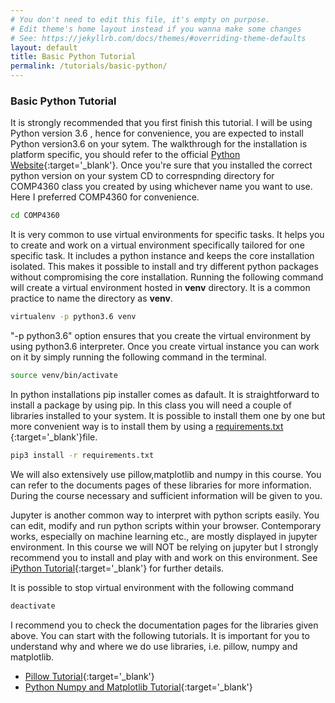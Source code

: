 ```yaml
---
# You don't need to edit this file, it's empty on purpose.
# Edit theme's home layout instead if you wanna make some changes
# See: https://jekyllrb.com/docs/themes/#overriding-theme-defaults
layout: default
title: Basic Python Tutorial
permalink: /tutorials/basic-python/
---
```


### **Basic Python Tutorial**

It is strongly recommended that you first finish this tutorial. I will be using Python version 3.6 , hence for convenience, you are expected to install Python version3.6 on your sytem. The walkthrough for the installation is platform specific, you should refer to the official [Python Website](https://www.python.org){:target='_blank'}. Once you're sure that you installed the correct python version on your system CD to correspnding directory for COMP4360 class you created by using whichever name you want to use. Here I preferred COMP4360 for convenience. 

```sh
cd COMP4360
```

It is very common to use virtual environments for specific tasks. It helps you to create and work on a virtual environment specifically tailored for one specific task. It includes a python instance and keeps the core installation isolated. This makes it possible to install and try different python packages without compromising the core installation. Running the following command will create a virtual environment hosted in **venv** directory. It is a common practice to name the directory as **venv**.

```sh
virtualenv -p python3.6 venv
```

"-p  python3.6" option ensures that you create the virtual environment by using python3.6 interpreter. Once you create virtual instance you can work on it by simply running the following command in the terminal. 

```sh
source venv/bin/activate
```

In python installations pip installer comes as dafault. It is straightforward to install a package by using pip. In this class you will need a couple of libraries installed to your system. It is possible to install them one by one but more convenient way is to install them by using a [requirements.txt ](/homeworks/requirements.txt/){:target='_blank'}file. 

```sh
pip3 install -r requirements.txt
```

We will also extensively use pillow,matplotlib and numpy in this course. You can refer to the documents pages of these libraries for more information. During the course necessary and sufficient information will be given to you.

Jupyter  is another common way to interpret with python scripts easily. You can edit, modify and run python scripts within your browser. Contemporary works, especially on machine learning etc., are mostly displayed in jupyter environment. In this course we will NOT be relying on jupyter but I strongly recommend you to install and play with and work on this environment.  See [iPython Tutorial](/tutorials/ipython-tutorial/){:target='_blank'} for further details. 


It is possible to stop virtual environment with the following command

```sh
deactivate
```

I recommend you to check the documentation pages for the libraries given above. You can start with the following tutorials. It is important for you to understand why and where we do use libraries, i.e. pillow, numpy and matplotlib. 

- [Pillow Tutorial](/tutorials/pillow-tutorial/){:target='_blank'}
- [Python Numpy and Matplotlib Tutorial](/tutorials/python-numpy-tutorial/){:target='_blank'}

<!-- 
- [EXERCISE 0](/exercises/exercise00){:target='_blank'}
- [EXERCISE 1](/exercises/exercise01){:target='_blank'}
-->
